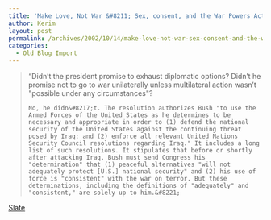 ```yaml
---
title: 'Make Love, Not War &#8211; Sex, consent, and the War Powers Act. By William Saletan'
author: Kerim
layout: post
permalink: /archives/2002/10/14/make-love-not-war-sex-consent-and-the-war-powers-act-by-william-saletan/
categories:
  - Old Blog Import
---
```


>   &#8220;Didn&#8217;t the president promise to exhaust diplomatic options? Didn&#8217;t he promise not to go to war unilaterally unless multilateral action wasn&#8217;t "possible under any circumstances"? 
>   
>   
>     No, he didn&#8217;t. The resolution authorizes Bush "to use the Armed Forces of the United States as he determines to be necessary and appropriate in order to (1) defend the national security of the United States against the continuing threat posed by Iraq; and (2) enforce all relevant United Nations Security Council resolutions regarding Iraq." It includes a long list of such resolutions. It stipulates that before or shortly after attacking Iraq, Bush must send Congress his "determination" that (1) peaceful alternatives "will not adequately protect [U.S.] national security" and (2) his use of force is "consistent" with the war on terror. But these determinations, including the definitions of "adequately" and "consistent," are solely up to him.&#8221;
>   


<a href="http://slate.msn.com/?id=2072298" onclick="_gaq.push(['_trackEvent', 'outbound-article', 'http://slate.msn.com/?id=2072298', 'Slate']);" >Slate</a>

